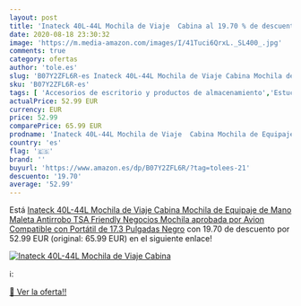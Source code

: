 ```yaml
---
layout: post
title: 'Inateck 40L-44L Mochila de Viaje  Cabina al 19.70 % de descuento'
date: 2020-08-18 23:30:32
image: 'https://m.media-amazon.com/images/I/41Tuci6QrxL._SL400_.jpg'
comments: true
category: ofertas
author: 'tole.es'
slug: 'B07Y2ZFL6R-es Inateck 40L-44L Mochila de Viaje Cabina Mochila de...'
sku: 'B07Y2ZFL6R-es'
tags: [ 'Accesorios de escritorio y productos de almacenamiento','Estuches escolares','Herramientas de mano para jardinería','Jardinería','Jardín','Material de oficina','Materiales, organizadores y dispensadores de escritorio','Oficina y papelería','Tijeras de podar para jardinería','mochila', ]
actualPrice: 52.99 EUR
currency: EUR
price: 52.99
comparePrice: 65.99 EUR
prodname: 'Inateck 40L-44L Mochila de Viaje  Cabina Mochila de Equipaje de Mano Maleta Antirrobo TSA Friendly Negocios Mochila aprobada por Avion  Compatible con Portátil de 17.3 Pulgadas  Negro'
country: 'es'
flag: '🇪🇸'
brand: ''
buyurl: 'https://www.amazon.es/dp/B07Y2ZFL6R/?tag=tolees-21'
descuento: '19.70'
average: '52.99'
---
```


Está [Inateck 40L-44L Mochila de Viaje  Cabina Mochila de Equipaje de Mano Maleta Antirrobo TSA Friendly Negocios Mochila aprobada por Avion  Compatible con Portátil de 17.3 Pulgadas  Negro](https://www.amazon.es/dp/B07Y2ZFL6R/?tag=tolees-21) con 19.70 de descuento por 52.99 EUR (original: 65.99 EUR) en el siguiente enlace!

[![Inateck 40L-44L Mochila de Viaje  Cabina](https://m.media-amazon.com/images/I/41Tuci6QrxL._SL400_.jpg)](https://www.amazon.es/dp/B07Y2ZFL6R/?tag=tolees-21)

ℹ️:


[🛒 Ver la oferta!!](https://www.amazon.es/dp/B07Y2ZFL6R/?tag=tolees-21)
